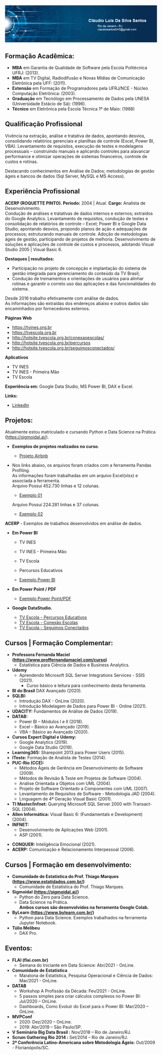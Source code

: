﻿
<p align="center">
<img src="banner05.png">
</p>

## Formação Acadêmica:
* **MBA** em  Garantia de Qualidade de Software pela Escola Politécnica UFRJ: (2013).<br>
* **MBA** em TV Digital, Radiodifusão e Novas Mídias de Comunicação Eletrônica pela UFF: (2011).<br>
* **Extensão** em Formação de Programadores pela UFRJ/NCE - Núcleo Computação Eletrônica: (2003).<br>
* **Graduação** em Tecnólogo em Processamento de Dados pela UNESA (Universidade Estácio de Sá): (1996). <br>
* **Técnico** em Eletrônica pela Escola Técnica 1º de Maio: (1988)<p>


## Qualificação Profissional
Vivência na extração, análise e tratativa de dados, apontando desvios, consolidando relatórios gerenciais e planilhas de controle (Excel, Power BI, VBA). Levantamento de requisitos, execução de testes e modelagens processuais – construindo manuais e aplicando controles para alavancar performance e otimizar operações de sistemas financeiros, controle de custos e rotinas.<p>

Destacando conhecimentos em Análise de Dados; metodologias de gestão ágeis e bancos de dados (Sql Server, MySQL e MS Access).

## Experiência Profissional
**ACERP (ROQUETTE PINTO). Período:** 2004 | Atual. **Cargo:** Analista de Desenvolvimento.<br>
Condução de análises e tratativas de dados internos e externos; extraídos do Google Analytics. Levantamento de requisitos, condução de testes e consolidação de relatórios de controle – Excel; Power BI e Google Data Studio; apontando desvios, propondo planos de ação e adequações de processos; estruturando manuais de controle. Adoção de metodologias ágeis de gestão, participando de projetos de melhoria.  Desenvolvimento de soluções e aplicações de controle de custos e processos, adotando Visual Studio 2005 | Visual Basic 6. 
<p>

**Destaques | resultados:**
* Participação no projeto de concepção e implantação do sistema de gestão integrada para gerenciamento do conteúdo da TV Brasil;
* Condução de treinamentos e orientações de usuários para alinhar rotinas e garantir o correto uso das aplicações e das funcionalidades do sistema.
<p>

Desde 2016 trabalho efetivamente com análise de dados. <br>
As informações são extraídas dos endereços abaixo e outros dados são encaminhados por fornecedores externos.<p>

**Páginas Web** <p>
* https://tvines.org.br
* https://tvescola.org.br
* http://hotsite.tvescola.org.br/conexaoescolas/ 
* http://hotsite.tvescola.org.br/percursos 
* http://hotsite.tvescola.org.br/seguimosconectados/<p>

**Aplicativos** <p>

* TV INES
* TV INES - Primeira Mão
* TV Escola <p>

**Experiência em:** Google Data Studio, MS Power BI, DAX e Excel.<p>

**Links:**
*  [LinkedIn](https://www.linkedin.com/in/claudio-luis-da-silva-santos/)<p>


## Projetos:
 Atualmente estou matriculado e cursando Python e Data Science na Prática (https://sigmoidal.ai/). <br>
 * **Exemplos de projetos realizados no curso**.<br>
   * [Projeto Airbnb](https://bit.ly/3qs4osv) <p>
 * Nos links abaixo, os arquivos foram criados com a ferramenta Pandas Profiling.<br>
   As informações foram trabalhadas em um arquivo Excel(xlsx) e associada a ferramenta.<br>
   Arquivo Possui 452.730 linhas e 12 colunas.<br>
   * [Exemplo 01](https://bit.ly/3aX7wH6)<br>

   Arquivo Possui 224.281 linhas e 37 colunas.<br>
   * [Exemplo 02]( https://bit.ly/3tgedKW)<br>
  
**ACERP** - Exemplos de trabalhos desenvolvidos em análise de dados.<p>
* **Em Power BI**
	* TV INES 
	* TV INES - Primeira Mão 
	* TV Escola
	* Percursos Educativos <p>

	* [Exemplo Power BI](https://bit.ly/2Nau0Mi)<p>

* **Em Power Point / PDF**
	* [Exemplo Power Point/PDF](https://bit.ly/2ZrYjAp)<p>

* **Google DataStudio.**
	* [TV Escola - Percursos Educativos](https://datastudio.google.com/u/0/reporting/4620b903-c6d6-4812-8cc0-75b4b356c773/page/Ly6EB)
	* [TV Escola - Conexão Escolas](https://datastudio.google.com/u/0/reporting/afaefa9a-8b34-4489-939a-f2814647737e/page/fPZ3)
	* [TV Escola - Seguimos Conectados](https://datastudio.google.com/u/0/reporting/5586e817-19c0-446d-87f6-ba5a715fc36f/page/xIxLB)<p>



## Cursos | Formação Complementar:

* **Professora Fernanda Maciel (https://www.proffernandamaciel.com/curso)** <br>
	* Estatística para Ciência de Dados e Business Analytics. <br>
* **Udemy**
	* Aprendendo Microsoft SQL Server Integrations Services - SSIS (2021).
		* Curso básico e leitura para conhecimento desta ferramenta. <br> 
* **BI do Brasil** DAX Avançado (2020).                <br>
* **SQLBI:** 
	* Introdução DAX - OnLine (2020).           <br>
	* Introdução Modelagem de Dados para Power BI - Online (2021). <br>
* **UDACITY:** Fundamentos de Análise de Dados (2019). <br>
* **DATAB:**
	* Power BI – Módulos I e II (2018).<br>
    * Excel – Básico ao Avançado (2019). <br>
    * VBA – Básico ao Avançado (2020). <br>
* **Cursos Expert Digital e Udemy:**
    * Google Analytics (2019). <br>
	* Google Data Studio (2019). <br>
* **Learning365:** Sharepoint 2013 para Power Users (2015). <br>
* **ITeste:** Formação de Analista de Testes (2014). <br>
* **PUC-Rio (CCE):**
   * Métodos Ágeis de Gerência em Desenvolvimento de Software (2009). <br>
   * Métodos de Revisão & Teste em Projetos de Software (2004). <br>
   * Análise Orientada a Objetos com UML (2004).<br>
   * Projeto de Software Orientado a Componentes com UML (2007). <br>	
   * Levantamento de Requisitos de Software - Metodologia JAD (2004).<br>
   * Linguagem de 4ª Geração Visual Basic (2001).<br>
* **TI Master/Infnet:** Querying Microsoft SQL Server 2000 with Transact-SQL (2004).<br>
* **Allen Informática:** Visual Basic 6: (Fundamentals e Development) (2004).<br>
* **INFNET:**
	* Desenvolvimento de Aplicações Web (2001). <br>
	* ASP (2001). <p> 
* **CONQUER:** Inteligência Emocional (2021). <br>
* **ACERP:** Comunicação e Relacionamento Interpessoal (2006).
<p><p>


## Cursos | Formação em desenvolvimento:

* **Comunidade de Estatística do Prof. Thiago Marques (https://www.estatidados.com.br/)** <br>
	* Comunidade de Estatística do Prof. Thiago Marques.<br>
* **Sigmoidal (https://sigmoidal.ai/)** <br>
	* Python do Zero para Data Science.<br>
	* Data Science na Prática. <br>
	**Ambos cursos são desenvolvidos na ferramenta Google Colab.**<br>
* **ByLearn (https://www.bylearn.com.br/)** <br>
	* Python para Data Science. Exemplos trabalhados na ferramenta Jupyter Notebook. <br>
* **Túlio Melibeu** <br>
	* DAX Pro. <p><p>
	

## Eventos:
* **FLAI (flai.com.br)**
	* Semana do Iniciante em Data Science: Abr/2021 - OnLine.<br>
* **Comunidade de Estatística**
	* Maratona de Estatística, Pesquisa Operacional e Ciência de Dados: Mar/2021 - OnLine.<br>
* **DATAB**
	* Workshop A Profissão da Década: Fev/2021 - OnLine. <br>
	* 5 passos simples para criar cálculos complexos no Power BI: Jul/2020 – OnLine. <br>
    * Dashboards, Como Evoluir do Excel para o Power BI: Mar/2020 – OnLine. <br>
* **MVPConf**
    * 2020: Dez/2020 – OnLine. <br>
    * 2019: Abr/2019 – São Paulo/SP. <br>
* **V Seminário Big Data Brasil  :** Nov/2018 – Rio de Janeiro/RJ. <br>
* **Scrum Gathering Rio 2014   :** Set/2014 – Rio de Janeiro/RJ. <br>
* **2ª Conferência Latino-Americana sobre Metodologia Ágeis:** Out/2009 - Florianópolis/SC.